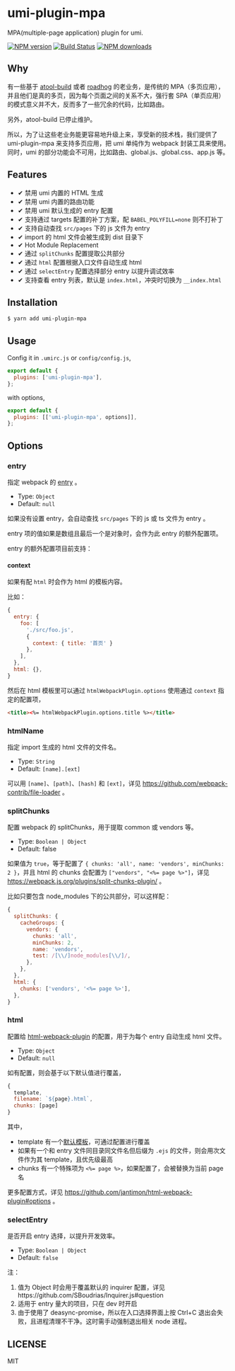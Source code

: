 # umi-plugin-mpa

MPA(multiple-page application) plugin for umi.

[![NPM version](https://img.shields.io/npm/v/umi-plugin-mpa.svg?style=flat)](https://npmjs.org/package/umi-plugin-mpa)
[![Build Status](https://img.shields.io/travis/umijs/umi-plugin-mpa.svg?style=flat)](https://travis-ci.org/umijs/umi-plugin-mpa)
[![NPM downloads](http://img.shields.io/npm/dm/umi-plugin-mpa.svg?style=flat)](https://npmjs.org/package/umi-plugin-mpa)

## Why

有一些基于 [atool-build](https://github.com/ant-tool/atool-build) 或者 [roadhog](https://github.com/sorrycc/roadhog) 的老业务，是传统的 MPA（多页应用），并且他们是真的多页，因为每个页面之间的关系不大，强行套 SPA（单页应用）的模式意义并不大，反而多了一些冗余的代码，比如路由。

另外，atool-build 已停止维护。

所以，为了让这些老业务能更容易地升级上来，享受新的技术栈，我们提供了 umi-plugin-mpa 来支持多页应用，把 umi 单纯作为 webpack 封装工具来使用。同时，umi 的部分功能会不可用，比如路由、global.js、global.css、app.js 等。

## Features

- ✔︎ 禁用 umi 内置的 HTML 生成
- ✔︎ 禁用 umi 内置的路由功能
- ✔︎ 禁用 umi 默认生成的 entry 配置
- ✔︎ 支持通过 targets 配置的补丁方案，配 `BABEL_POLYFILL=none` 则不打补丁
- ✔︎ 支持自动查找 `src/pages` 下的 js 文件为 entry
- ✔︎ import 的 html 文件会被生成到 dist 目录下
- ✔︎ Hot Module Replacement
- ✔︎ 通过 `splitChunks` 配置提取公共部分
- ✔︎ 通过 `html` 配置根据入口文件自动生成 html
- ✔︎ 通过 `selectEntry` 配置选择部分 entry 以提升调试效率
- ✔︎ 支持查看 entry 列表，默认是 `index.html`，冲突时切换为 `__index.html`

## Installation

```bash
$ yarn add umi-plugin-mpa
```

## Usage

Config it in `.umirc.js` or `config/config.js`,

```js
export default {
  plugins: ['umi-plugin-mpa'],
};
```

with options,

```js
export default {
  plugins: [['umi-plugin-mpa', options]],
};
```

## Options

### entry

指定 webpack 的 [entry](https://webpack.js.org/configuration/entry-context/#entry) 。

- Type: `Object`
- Default: `null`

如果没有设置 entry，会自动查找 `src/pages` 下的 js 或 ts 文件为 entry 。

entry 项的值如果是数组且最后一个是对象时，会作为此 entry 的额外配置项。

entry 的额外配置项目前支持：

#### context

如果有配 `html` 时会作为 html 的模板内容。

比如：

```js
{
  entry: {
    foo: [
      './src/foo.js',
      {
        context: { title: '首页' }
      },
    ],
  },
  html: {},
}
```

然后在 html 模板里可以通过 `htmlWebpackPlugin.options` 使用通过 `context` 指定的配置项，

```html
<title><%= htmlWebpackPlugin.options.title %></title>
```

### htmlName

指定 import 生成的 html 文件的文件名。

- Type: `String`
- Default: `[name].[ext]`

可以用 `[name]`、`[path]`、`[hash]` 和 `[ext]`，详见 https://github.com/webpack-contrib/file-loader 。

### splitChunks

配置 webpack 的 splitChunks，用于提取 common 或 vendors 等。

- Type: `Boolean | Object`
- Default: false

如果值为 `true`，等于配置了 `{ chunks: 'all', name: 'vendors', minChunks: 2 }`，并且 html 的 chunks 会配置为 `["vendors", "<%= page %>"]`，详见 https://webpack.js.org/plugins/split-chunks-plugin/ 。

比如只要包含 node_modules 下的公共部分，可以这样配：

```js
{
  splitChunks: {
    cacheGroups: {
      vendors: {
        chunks: 'all',
        minChunks: 2,
        name: 'vendors',
        test: /[\\/]node_modules[\\/]/,
      },
    },
  },
  html: {
    chunks: ['vendors', '<%= page %>'],
  },
}
```

### html

配置给 [html-webpack-plugin](https://github.com/jantimon/html-webpack-plugin) 的配置，用于为每个 entry 自动生成 html 文件。

- Type: `Object`
- Default: `null`

如有配置，则会基于以下默认值进行覆盖，

```js
{
  template,
  filename: `${page}.html`,
  chunks: [page]
}
```

其中，

- template 有一个[默认模板](http://github.com/umijs/umi-plugin-mpa/tree/master/templates/document.ejs)，可通过配置进行覆盖
- 如果有一个和 entry 文件同目录同文件名但后缀为 `.ejs` 的文件，则会用次文件作为其 template，且优先级最高
- chunks 有一个特殊项为 `<%= page %>`，如果配置了，会被替换为当前 page 名

更多配置方式，详见 https://github.com/jantimon/html-webpack-plugin#options 。

### selectEntry

是否开启 entry 选择，以提升开发效率。

- Type: `Boolean | Object`
- Default: `false`

注：

1. 值为 Object 时会用于覆盖默认的 inquirer 配置，详见https://github.com/SBoudrias/Inquirer.js#question
2. 适用于 entry 量大的项目，只在 dev 时开启
3. 由于使用了 deasync-promise，所以在入口选择界面上按 Ctrl+C 退出会失败，且进程清理不干净。这时需手动强制退出相关 node 进程。

## LICENSE

MIT
